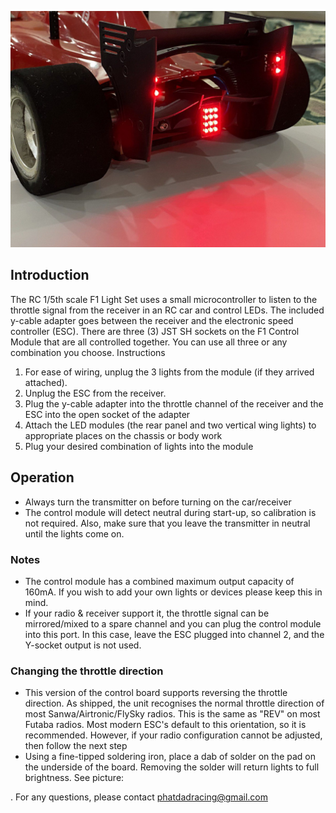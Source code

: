 ![Rear view of RC car with lights attached](https://github.com/Phat-Dad-Racing/F1-Lighting-System---5th-scale/blob/main/images/F1%20Light%20setup.jpg)
## Introduction

The RC 1/5th scale F1 Light Set uses a small microcontroller to listen to the throttle signal from the receiver in an RC car and control LEDs. The included y-cable adapter goes between the receiver and the electronic speed controller (ESC).
There are three (3) JST SH sockets on the F1 Control Module that are all controlled together. You can use all three or any combination you choose.
Instructions
1.	For ease of wiring, unplug the 3 lights from the module (if they arrived attached).
2.	Unplug the ESC from the receiver.
3.	Plug the y-cable adapter into the throttle channel of the receiver and the ESC into the open socket of the adapter
4.	Attach the LED modules (the rear panel and two vertical wing lights) to appropriate places on the chassis or body work
5.	Plug your desired combination of lights into the module

## Operation

* Always turn the transmitter on before turning on the car/receiver
* The control module will detect neutral during start-up, so calibration is not required. Also, make sure that you leave the transmitter in neutral until the lights come on.

### Notes
* The control module has a combined maximum output capacity of 160mA. If you wish to add your own lights or devices please keep this in mind.
* If your radio & receiver support it, the throttle signal can be mirrored/mixed to a spare channel and you can plug the control module into this port. In this case, leave the ESC plugged into channel 2, and the Y-socket output is not used.

### Changing the throttle direction
* This version of the control board supports reversing the throttle direction. As shipped, the unit recognises the normal throttle direction of most Sanwa/Airtronic/FlySky radios. This is the same as "REV" on most Futaba radios. Most modern ESC's default to this orientation, so it is recommended. However, if your radio configuration cannot be adjusted, then follow the next step
* Using a fine-tipped soldering iron, place a dab of solder on the pad on the underside of the board. Removing the solder will return lights to full brightness. See picture:



.
For any questions, please contact phatdadracing@gmail.com

